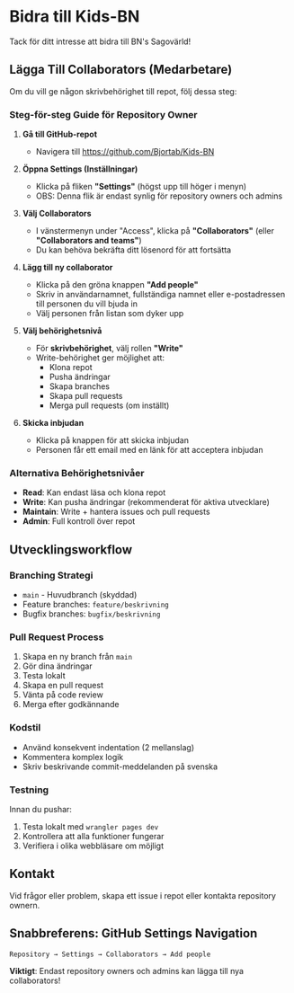 # Bidra till Kids-BN

Tack för ditt intresse att bidra till BN's Sagovärld!

## Lägga Till Collaborators (Medarbetare)

Om du vill ge någon skrivbehörighet till repot, följ dessa steg:

### Steg-för-steg Guide för Repository Owner

1. **Gå till GitHub-repot**
   - Navigera till https://github.com/Bjortab/Kids-BN

2. **Öppna Settings (Inställningar)**
   - Klicka på fliken **"Settings"** (högst upp till höger i menyn)
   - OBS: Denna flik är endast synlig för repository owners och admins

3. **Välj Collaborators**
   - I vänstermenyn under "Access", klicka på **"Collaborators"** (eller **"Collaborators and teams"**)
   - Du kan behöva bekräfta ditt lösenord för att fortsätta

4. **Lägg till ny collaborator**
   - Klicka på den gröna knappen **"Add people"**
   - Skriv in användarnamnet, fullständiga namnet eller e-postadressen till personen du vill bjuda in
   - Välj personen från listan som dyker upp

5. **Välj behörighetsnivå**
   - För **skrivbehörighet**, välj rollen **"Write"**
   - Write-behörighet ger möjlighet att:
     - Klona repot
     - Pusha ändringar
     - Skapa branches
     - Skapa pull requests
     - Merga pull requests (om inställt)

6. **Skicka inbjudan**
   - Klicka på knappen för att skicka inbjudan
   - Personen får ett email med en länk för att acceptera inbjudan

### Alternativa Behörighetsnivåer

- **Read**: Kan endast läsa och klona repot
- **Write**: Kan pusha ändringar (rekommenderat för aktiva utvecklare)
- **Maintain**: Write + hantera issues och pull requests
- **Admin**: Full kontroll över repot

## Utvecklingsworkflow

### Branching Strategi

- `main` - Huvudbranch (skyddad)
- Feature branches: `feature/beskrivning`
- Bugfix branches: `bugfix/beskrivning`

### Pull Request Process

1. Skapa en ny branch från `main`
2. Gör dina ändringar
3. Testa lokalt
4. Skapa en pull request
5. Vänta på code review
6. Merga efter godkännande

### Kodstil

- Använd konsekvent indentation (2 mellanslag)
- Kommentera komplex logik
- Skriv beskrivande commit-meddelanden på svenska

### Testning

Innan du pushar:
1. Testa lokalt med `wrangler pages dev`
2. Kontrollera att alla funktioner fungerar
3. Verifiera i olika webbläsare om möjligt

## Kontakt

Vid frågor eller problem, skapa ett issue i repot eller kontakta repository ownern.

## Snabbreferens: GitHub Settings Navigation

```
Repository → Settings → Collaborators → Add people
```

**Viktigt**: Endast repository owners och admins kan lägga till nya collaborators!
